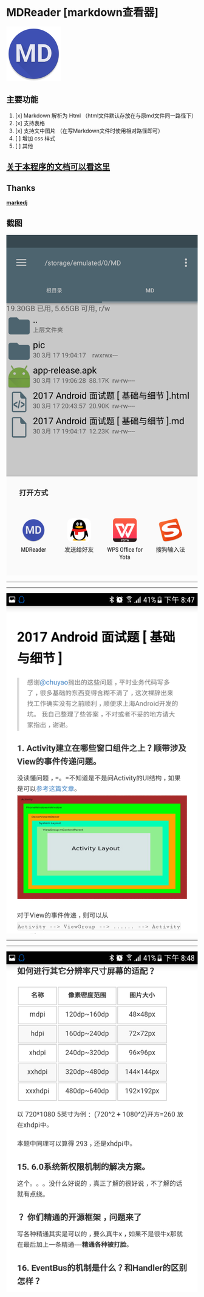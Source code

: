 # MDReader [markdown查看器]

![markdown查看器](doc/ic_launcher.png)

## 主要功能

1. [x] Markdown 解析为 Html （html文件默认存放在与原md文件同一路径下）
2. [x] 支持表格
3. [x] 支持文中图片 （在写Markdown文件时使用相对路径即可）
4. [ ] 增加 css 样式
5. [ ] 其他

## [关于本程序的文档可以看这里](https://github.com/didikee/MDReader/tree/master/doc)


## Thanks

**[markedj](https://github.com/gitbucket/markedj)**

## 截图

![](doc/Screenshot_20170330-204720.png)
***
***

![](doc/Screenshot_20170330-204744.png)

***
***
![](doc/Screenshot_20170330-204822.png)

